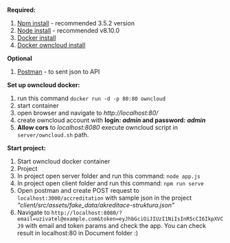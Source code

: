 **Required:**

1. [Npm install](https://www.npmjs.com/get-npm) - recommended 3.5.2 version 
2. [Node install](https://nodejs.org/en/download/) - recommended v8.10.0
3. [Docker install](https://www.docker.com/products/docker-desktop)
4. [Docker owncloud install](https://hub.docker.com/_/owncloud)

**Optional**
1. [Postman](https://www.getpostman.com/downloads/) - to sent json to API

**Set up owncloud docker:**
1. run this command `docker run -d -p 80:80 owncloud`
2. start container 
3. open browser and navigate to *http://localhost:80/*
4. create owncloud account with **login: _admin_ and password: _admin_**
5. **Allow cors** to *localhost:8080* execute owncloud script in `server/owncloud.sh` path.

**Start project:**
1. Start owncloud docker container
2. Project
  1. In project open server folder and run this command: `node app.js`
  2. In project open client folder and run this command: `npm run serve`
3. Open postman and create POST request to `localhost:3000/accreditation` with sample json in the project *"client/src/assets/fake_data/akreditace-struktura.json"*
4. Navigate to `http://localhost:8080/?email=uzivatel@example.com&token=eyJhbGciOiJIUzI1NiIsInR5cCI6IkpXVCJ9` with email and token params and check the app. You can check result in localhost:80 in Document folder :) 
